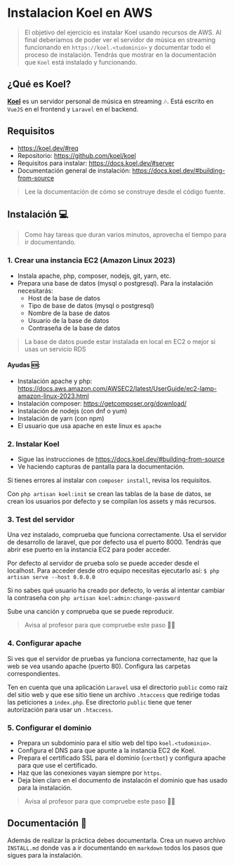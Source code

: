 # Instalacion Koel en AWS

> El objetivo del ejercicio es instalar Koel usando recursos de AWS. Al final deberíamos de poder ver el servidor de música en streaming funcionando en `https://koel.<tudominio>` y documentar todo el proceso de instalación. 
> Tendrás que mostrar en la documentación que `Koel` está instalado y funcionando. 

## ¿Qué es Koel?

[**Koel**](https://koel.dev/) es un servidor personal de música en streaming 🎶. Está escrito en `VueJS` en el frontend y `Laravel` en el backend.  

## Requisitos
* https://koel.dev/#req
* Repositorio: https://github.com/koel/koel
* Requisitos para instalar: https://docs.koel.dev/#server
* Documentación general de instalación: https://docs.koel.dev/#building-from-source

> Lee la documentación de cómo se construye desde el código fuente. 

## Instalación 💻

> Como hay tareas que duran varios minutos, aprovecha el tiempo para ir documentando.

### 1. Crear una instancia EC2 (Amazon Linux 2023)
* Instala apache, php, composer, nodejs, git, yarn, etc.
* Prepara una base de datos (mysql o postgresql). Para la instalación necesitarás:
    * Host de la base de datos
    * Tipo de base de datos (mysql o postgresql)
    * Nombre de la base de datos
    * Usuario de la base de datos
    * Contraseña de la base de datos
> La base de datos puede estar instalada en local en EC2 o mejor si usas un servicio RDS

#### Ayudas 🆘:
* Instalación apache y php: https://docs.aws.amazon.com/AWSEC2/latest/UserGuide/ec2-lamp-amazon-linux-2023.html
* Instalación composer: https://getcomposer.org/download/
* Instalación de nodejs (con dnf o yum)
* Instalación de yarn (con npm)
* El usuario que usa apache en este linux es `apache`

### 2. Instalar Koel
* Sigue las instrucciones de https://docs.koel.dev/#building-from-source
* Ve haciendo capturas de pantalla para la documentación. 

Si tienes errores al instalar con `composer install`, revisa los requisitos.

Con `php artisan koel:init` se crean las tablas de la base de datos, se crean los usuarios por defecto y se compilan los assets y más recursos.

### 3. Test del servidor
Una vez instalado, comprueba que funciona correctamente. Usa el servidor de desarrollo de laravel, que por defecto usa el puerto 8000. Tendrás que abrir ese puerto en la instancia EC2 para poder acceder. 

Por defecto al servidor de prueba solo se puede acceder desde el localhost. Para acceder desde otro equipo necesitas ejecutarlo así:
`$ php artisan serve --host 0.0.0.0`

Si no sabes qué usuario ha creado por defecto, lo verás al intentar cambiar la contraseña con `php artisan koel:admin:change-password`

Sube una canción y comprueba que se puede reproducir.

> Avisa al profesor para que compruebe este paso 🧑‍🏫

### 4. Configurar apache

Si ves que el servidor de pruebas ya funciona correctamente, haz que la web se vea usando apache (puerto 80). Configura las carpetas correspondientes. 

Ten en cuenta que una aplicación `Laravel` usa el directorio `public` como raíz del sitio web y que ese sitio tiene un archivo `.htaccess` que redirige todas las peticiones a `index.php`. Ese directorio `public` tiene que tener autorización para usar un `.htaccess`.


### 5. Configurar el dominio

* Prepara un subdominio para el sitio web del tipo `koel.<tudominio>`. 
* Configura el DNS para que apunte a la instancia EC2 de Koel.
* Prepara el certificado SSL para el dominio (`certbot`) y configura apache para que use el certificado.
* Haz que las conexiones vayan siempre por `https`. 
* Deja bien claro en el documento de instalacón el dominio que has usado para la instalación.

> Avisa al profesor para que compruebe este paso 🧑‍🏫

## Documentación 📄
Además de realizar la práctica debes documentarla. Crea un nuevo archivo `INSTALL.md` donde vas a ir documentando en `markdown` todos los pasos que sigues para la instalación. 

